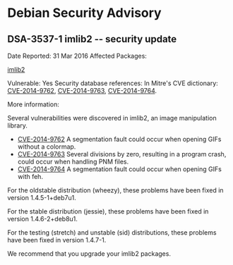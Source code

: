 
Debian Security Advisory
========================


DSA-3537-1 imlib2 -- security update
------------------------------------



Date Reported:
31 Mar 2016
Affected Packages:

[imlib2](https://packages.debian.org/src:imlib2)

Vulnerable:
Yes
Security database references:
In Mitre's CVE dictionary: [CVE-2014-9762](https://security-tracker.debian.org/tracker/CVE-2014-9762), [CVE-2014-9763](https://security-tracker.debian.org/tracker/CVE-2014-9763), [CVE-2014-9764](https://security-tracker.debian.org/tracker/CVE-2014-9764).  

More information:

Several vulnerabilities were discovered in imlib2, an image
manipulation library.


* [CVE-2014-9762](https://security-tracker.debian.org/tracker/CVE-2014-9762)
A segmentation fault could occur when opening GIFs without a
 colormap.
* [CVE-2014-9763](https://security-tracker.debian.org/tracker/CVE-2014-9763)
Several divisions by zero, resulting in a program crash, could
 occur when handling PNM files.
* [CVE-2014-9764](https://security-tracker.debian.org/tracker/CVE-2014-9764)
A segmentation fault could occur when opening GIFs with feh.


For the oldstable distribution (wheezy), these problems have been fixed
in version 1.4.5-1+deb7u1.


For the stable distribution (jessie), these problems have been fixed in
version 1.4.6-2+deb8u1.


For the testing (stretch) and unstable (sid) distributions, these
problems have been fixed in version 1.4.7-1.


We recommend that you upgrade your imlib2 packages.





